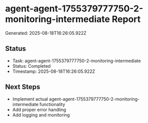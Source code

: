 # agent-agent-1755379777750-2-monitoring-intermediate Report

Generated: 2025-08-18T16:26:05.922Z

## Status
- Task: agent-agent-1755379777750-2-monitoring-intermediate
- Status: Completed
- Timestamp: 2025-08-18T16:26:05.922Z

## Next Steps
- Implement actual agent-agent-1755379777750-2-monitoring-intermediate functionality
- Add proper error handling
- Add logging and monitoring
